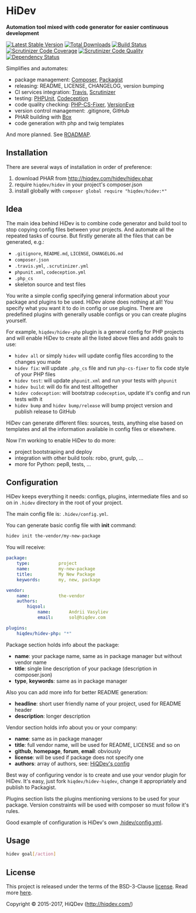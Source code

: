 # HiDev

**Automation tool mixed with code generator for easier continuous development**

[![Latest Stable Version](https://poser.pugx.org/hiqdev/hidev/v/stable)](https://packagist.org/packages/hiqdev/hidev)
[![Total Downloads](https://poser.pugx.org/hiqdev/hidev/downloads)](https://packagist.org/packages/hiqdev/hidev)
[![Build Status](https://img.shields.io/travis/hiqdev/hidev.svg)](https://travis-ci.org/hiqdev/hidev)
[![Scrutinizer Code Coverage](https://img.shields.io/scrutinizer/coverage/g/hiqdev/hidev.svg)](https://scrutinizer-ci.com/g/hiqdev/hidev/)
[![Scrutinizer Code Quality](https://img.shields.io/scrutinizer/g/hiqdev/hidev.svg)](https://scrutinizer-ci.com/g/hiqdev/hidev/)
[![Dependency Status](https://www.versioneye.com/php/hiqdev:hidev/dev-master/badge.svg)](https://www.versioneye.com/php/hiqdev:hidev/dev-master)

Simplifies and automates:

- package management: [Composer](https://getcomposer.org/), [Packagist](https://packagist.org/)
- releasing: README, LICENSE, CHANGELOG, version bumping
- CI services integration: [Travis](https://travis-ci.org/), [Scrutinizer](https://scrutinizer-ci.com/)
- testing: [PHPUnit](https://phpunit.de/), [Codeception](http://codeception.com/)
- code quality checking: [PHP-CS-Fixer](http://cs.sensiolabs.org/), [VersionEye](https://www.versioneye.com/)
- version control management: .gitignore, GitHub
- PHAR building with [Box](https://github.com/box-project/box2)
- code generation with php and twig templates

And more planned. See [ROADMAP](ROADMAP.md).

## Installation

There are several ways of installation in order of preference:

1. download PHAR from http://hiqdev.com/hidev/hidev.phar
2. require `hiqdev/hidev` in your project's composer.json
3. install globally with `composer global require "hiqdev/hidev:*"`

## Idea

The main idea behind HiDev is to combine code generator and build tool to stop
copying config files between your projects. And automate all the repeated tasks
of course. But firstly generate all the files that can be generated, e.g.:

- `.gitignore`, `README.md`, `LICENSE`, `CHANGELOG.md`
- `composer.json`
- `.travis.yml`, `.scrutinizer.yml`
- `phpunit.xml`, `codeception.yml`
- `.php_cs`
- skeleton source and test files

You write a simple config specifying general information about your package
and plugins to be used. HiDev alone does nothing at all! You specify what
you want it to do in config or use plugins. There are predefined plugins with
generally usable configs or you can create plugins yourself.

For example, `hiqdev/hidev-php` plugin is a general config for PHP projects and
will enable HiDev to create all the listed above files and adds goals to use:

- `hidev all` or simply `hidev` will update config files according to the changes you made
- `hidev fix`: will update `.php_cs` file and run `php-cs-fixer` to fix code style of your PHP files
- `hidev test`: will update `phpunit.xml` and run your tests with `phpunit`
- `hidev build`: will do fix and test alltogether
- `hidev codeception`: will bootstrap `codeception`, update it's config and run tests with it
- `hidev bump` and `hidev bump/release` will bump project version and publish release to GitHub

HiDev can generate different files: sources, tests, anything else based on templates and
all the information available in config files or elsewhere.

Now I'm working to enable HiDev to do more:

- project bootstraping and deploy
- integration with other build tools: robo, grunt, gulp, ...
- more for Python: pep8, tests, ...

## Configuration

HiDev keeps everything it needs: configs, plugins, intermediate files and so on
in `.hidev` directory in the root of your project.

The main config file is: `.hidev/config.yml`.

You can generate basic config file with **init** command:

```sh
hidev init the-vendor/my-new-package
```

You will receive:

```yaml
package:
    type:           project
    name:           my-new-package
    title:          My New Package
    keywords:       my, new, package

vendor:
    name:           the-vendor
    authors:
        hiqsol:
            name:       Andrii Vasyliev
            email:      sol@hiqdev.com

plugins:
    hiqdev/hidev-php: "*"
```

Package section holds info about the package:

- **name**: your package name, same as in package manager but without vendor name
- **title**: single line description of your package (description in composer.json)
- **type**, **keywords**: same as in package manager

Also you can add more info for better README generation:

- **headline**: short user friendly name of your project, used for README header
- **description**: longer description

Vendor section holds info about you or your company:

- **name**: same as in package manager
- **title**: full vendor name, will be used for README, LICENSE and so on
- **github**, **homepage**, **forum**, **email**: obviously
- **license**: will be used if package does not specify one
- **authors**: array of authors, see: [HiQDev's config](https://github.com/hiqdev/hidev-hiqdev/blob/master/src/config/goals.yml)

Best way of configuring vendor is to create and use your vendor plugin for HiDev.
It's easy, just fork `hiqdev/hidev-hiqdev`, change it appropriately and publish
to Packagist.

Plugins section lists the plugins mentioning versions to be used for your package.
Version constraints will be used with composer so must follow it's rules.

Good example of configuration is HiDev's own [.hidev/config.yml](.hidev/config.yml).

## Usage

```sh
hidev goal[/action]
```

## License

This project is released under the terms of the BSD-3-Clause [license](LICENSE).
Read more [here](http://choosealicense.com/licenses/bsd-3-clause).

Copyright © 2015-2017, HiQDev (http://hiqdev.com/)
